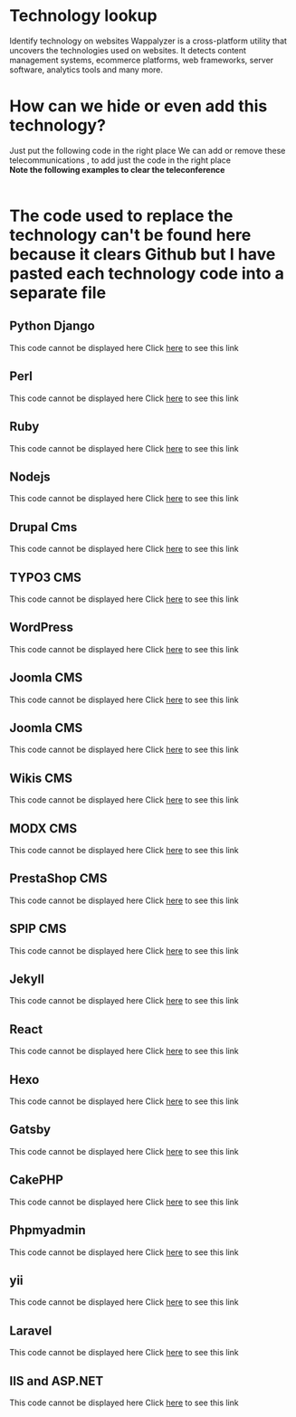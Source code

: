 
# Technology lookup

Identify technology on websites
Wappalyzer is a cross-platform utility that uncovers the technologies used on websites. It detects content management systems, ecommerce platforms, web frameworks, server software, analytics tools and many more. 

# How can we hide or even add this technology?
Just put the following code in the right place
We can add or remove these telecommunications ,
to add just the code in the right place<br/>
<b>Note the following examples to clear the teleconference</b><br/>
<br/>

# The code used to replace the technology can't be found here because it clears Github but I have pasted each technology code into a separate file
<div>
<h2>Python Django</h2>
This code cannot be displayed here Click <a href="./python_wappalyzer.html">here</a> to see this link

</div>

<div>
    <h2>Perl</h2>
    This code cannot be displayed here Click <a href="./Perl_wappalyzer.html">here</a> to see this link

</div> 

<div>
    <h2>Ruby</h2>
    This code cannot be displayed here Click <a href="./ruby_wappalyzer.html">here</a> to see this link
    
</div>

<div>
    <h2>Nodejs</h2>
    This code cannot be displayed here Click <a href="./nodejs_wappalyzer.html">here</a> to see this link
    
</div>

<div>
    <h2>Drupal Cms</h2>
    This code cannot be displayed here Click <a href="./Drupal_wappalyzer.html">here</a> to see this link

</div>


<div>
    <h2>TYPO3 CMS</h2>
    This code cannot be displayed here Click <a href="./TYPO3_wappalyzer.html">here</a> to see this link

</div>

<div>
    <h2>WordPress</h2>
    This code cannot be displayed here Click <a href="./WordPress_wappalyzer.html">here</a> to see this link
    
</div>

<div>
    <h2>Joomla CMS</h2>
    This code cannot be displayed here Click <a href="./Joomla_wappalyzer.html">here</a> to see this link

</div>

<div>
    <h2>Joomla CMS</h2>
    This code cannot be displayed here Click <a href="./Joomla_wappalyzer.html">here</a> to see this link

</div>


<div>
    <h2>Wikis CMS</h2>
    This code cannot be displayed here Click <a href="./Wikis_wappalyzer.html">here</a> to see this link

</div>

<div>
    <h2>MODX CMS</h2>
    This code cannot be displayed here Click <a href="./MODX_wappalyzer.html">here</a> to see this link

</div>

<div>
    <h2>PrestaShop CMS</h2>
    This code cannot be displayed here Click <a href="./PrestaShop_wappalyzer.html">here</a> to see this link

</div>

<div>
    <h2>SPIP CMS</h2>
    This code cannot be displayed here Click <a href="./SPIP_wappalyzer.html">here</a> to see this link

</div>

<div>
    <h2>Jekyll</h2>
    This code cannot be displayed here Click <a href="./Jekyll_wappalyzer.html">here</a> to see this link

</div>

<div>
    <h2>React</h2>
    This code cannot be displayed here Click <a href="./React_wappalyzer.html">here</a> to see this link

</div>

<div>
    <h2>Hexo</h2>
    This code cannot be displayed here Click <a href="./Hexo_wappalyzer.html">here</a> to see this link
    
</div>

<div>
    <h2>Gatsby</h2>
    This code cannot be displayed here Click <a href="./Gatsby_wappalyzer.html">here</a> to see this link
    
</div>

<div>
    <h2>CakePHP</h2>
    This code cannot be displayed here Click <a href="./CakePHP_wappalyzer.html">here</a> to see this link
    
</div>

<div>
    <h2>Phpmyadmin</h2>
    This code cannot be displayed here Click <a href="./phpmyadmin_wappalyzer.html">here</a> to see this link
    
</div>

<div>
    <h2>yii</h2>
    This code cannot be displayed here Click <a href="./yii_wappalyzer.html">here</a> to see this link
    
</div>

<div>
    <h2>Laravel</h2>
    This code cannot be displayed here Click <a href="./Laravel_wappalyzer.html">here</a> to see this link
    
</div>

<div>
    <h2>IIS and ASP.NET</h2>
    This code cannot be displayed here Click <a href="./asp_iis_wappalyzer.html">here</a> to see this link

</div>
